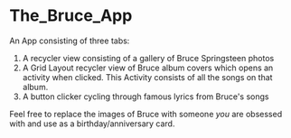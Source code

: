 # The_Bruce_App

An App consisting of three tabs:
  1) A recycler view consisting of a gallery of Bruce Springsteen photos
  2) A Grid Layout recycler view of Bruce album covers which opens an activity when clicked. This Activity consists of all the songs on that album.
  3) A button clicker cycling through famous lyrics from Bruce's songs
  
Feel free to replace the images of Bruce with someone *you* are obsessed with and use as a birthday/anniversary card.
